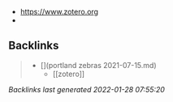 - https://www.zotero.org
-

## Backlinks

> - [](portland zebras 2021-07-15.md)
>   - [[zotero]]

_Backlinks last generated 2022-01-28 07:55:20_
